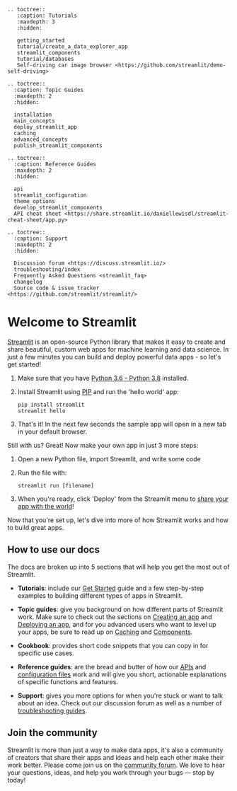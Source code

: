 ```eval_rst
.. toctree::
   :caption: Tutorials
   :maxdepth: 3
   :hidden:

   getting_started
   tutorial/create_a_data_explorer_app
   streamlit_components
   tutorial/databases
   Self-driving car image browser <https://github.com/streamlit/demo-self-driving>

.. toctree::
  :caption: Topic Guides
  :maxdepth: 2
  :hidden:

  installation
  main_concepts
  deploy_streamlit_app
  caching
  advanced_concepts
  publish_streamlit_components

.. toctree::
  :caption: Reference Guides
  :maxdepth: 2
  :hidden:

  api
  streamlit_configuration
  theme_options
  develop_streamlit_components
  API cheat sheet <https://share.streamlit.io/daniellewisdl/streamlit-cheat-sheet/app.py>

.. toctree::
  :caption: Support
  :maxdepth: 2
  :hidden:

  Discussion forum <https://discuss.streamlit.io/>
  troubleshooting/index
  Frequently Asked Questions <streamlit_faq>
  changelog
  Source code & issue tracker <https://github.com/streamlit/streamlit/>
```

[comment]: # (tutorial/visualize_rent_prices_with_Streamlit)

# Welcome to Streamlit

[Streamlit](https://streamlit.io/) is an open-source Python library that makes it easy to create and share beautiful, custom web apps for machine learning and data science.
In just a few minutes you can build and deploy powerful data apps - so let's get started!

1. Make sure that you have [Python 3.6 - Python 3.8](https://www.python.org/downloads/release/python-386/) installed.
2. Install Streamlit using [PIP](https://pip.pypa.io/en/stable/installing/) and run the 'hello world' app:

   ```shell
   pip install streamlit
   streamlit hello
   ```

3. That's it! In the next few seconds the sample app will open in a new tab in your default browser.

Still with us? Great! Now make your own app in just 3 more steps:

1. Open a new Python file, import Streamlit, and write some code

2. Run the file with:

   `streamlit run [filename]`

3. When you're ready, click 'Deploy' from the Streamlit menu to [share your app with the world](deploy_streamlit_app.md)!

Now that you're set up, let's dive into more of how Streamlit works and how to build great apps.

## How to use our docs

The docs are broken up into 5 sections that will help you get the most out of Streamlit.

- **Tutorials**: include our [Get Started](getting_started.md) guide and a few step-by-step examples to building different types of apps in Streamlit.

- **Topic guides**: give you background on how different parts of Streamlit work. Make sure to check out the sections on [Creating an app](main_concepts.md) and [Deploying an app](deploy_streamlit_app.md), and for you advanced users who want to level up your apps, be sure to read up on [Caching](caching.md) and [Components](develop_streamlit_components.md).

- **Cookbook**: provides short code snippets that you can copy in for specific use cases.

- **Reference guides**: are the bread and butter of how our [APIs](api.md) and [configuration files](streamlit_configuration.md) work and will give you short, actionable explanations of specific functions and features.

- **Support**: gives you more options for when you're stuck or want to talk about an idea. Check out our discussion forum as well as a number of [troubleshooting guides](/troubleshooting/index.md).

## **Join the community**

Streamlit is more than just a way to make data apps, it's also a community of creators that share their apps and ideas and help each other make their work better. Please come join us on the [community forum](https://discuss.streamlit.io/). We love to hear your questions, ideas, and help you work through your bugs — stop by today!
